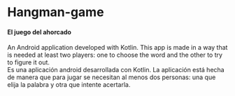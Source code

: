 # Hangman-game
<h4>El juego del ahorcado</h4>

An Android application developed with Kotlin. This app is made in a way that is needed at least two players: one to choose the word and the other to try to figure it out. 
<br>
Es una aplicación android desarrollada con Kotlin. La aplicación está hecha de manera que para jugar se necesitan al menos dos personas: una que elija la palabra y otra que intente acertarla.
